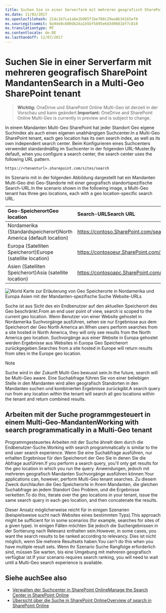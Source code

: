 ```yaml
---
title: Suchen Sie in einer Serverfarm mit mehreren geografisch SharePoint Mandanten
ms.date: 11/03/2017
ms.openlocfilehash: 214c1b7ca1a6e2b985f1be780c29ea8b34165ef0
ms.sourcegitcommit: 0a94e0c600db24a1b5bf5895e6d3d9681bf7c810
ms.translationtype: MT
ms.contentlocale: de-DE
ms.lasthandoff: 12/07/2017
---
```

# <a name="search-in-a-multi-geo-sharepoint-tenant"></a><span data-ttu-id="e2af1-102">Suchen Sie in einer Serverfarm mit mehreren geografisch SharePoint Mandanten</span><span class="sxs-lookup"><span data-stu-id="e2af1-102">Search in a Multi-Geo SharePoint tenant</span></span>

> <span data-ttu-id="e2af1-103">**Wichtig:** OneDrive und SharePoint Online Multi-Geo ist derzeit in der Vorschau und kann geändert.</span><span class="sxs-lookup"><span data-stu-id="e2af1-103">**Important:** OneDrive and SharePoint Online Multi-Geo is currently in preview and is subject to change.</span></span>

<span data-ttu-id="e2af1-104">In einem Mandanten Multi-Geo SharePoint hat jeder Standort Geo eigene Suchindex als auch einen eigenen unabhängigen Suchcenter.</span><span class="sxs-lookup"><span data-stu-id="e2af1-104">In a Multi-Geo SharePoint tenant, each geo location has its own search index, as well as its own independent search center.</span></span> <span data-ttu-id="e2af1-105">Beim Konfigurieren eines Suchcenters verwendet standardmäßig im Suchcenter in der folgenden URL-Muster.</span><span class="sxs-lookup"><span data-stu-id="e2af1-105">By default, when you configure a search center, the search center uses the following URL pattern.</span></span>

```
https://<tenanturl>.sharepoint.com/sites/search
```

<span data-ttu-id="e2af1-106">Im Szenario mit in der folgenden Abbildung dargestellt hat ein Mandanten Multi-Geo drei Geo-Standorte mit einer geografisch standortspezifische Search-URL.</span><span class="sxs-lookup"><span data-stu-id="e2af1-106">In the scenario shown in the following image, a Multi-Geo tenant has three geo locations, each with a geo location-specific search URL.</span></span>

|<span data-ttu-id="e2af1-107">**Geo-Speicherort**</span><span class="sxs-lookup"><span data-stu-id="e2af1-107">**Geo location**</span></span>|<span data-ttu-id="e2af1-108">**Search-URL**</span><span class="sxs-lookup"><span data-stu-id="e2af1-108">**Search URL**</span></span>|
|:---------------|:-------------|
|<span data-ttu-id="e2af1-109">Nordamerika (Standardspeicherort)</span><span class="sxs-lookup"><span data-stu-id="e2af1-109">North America (default location)</span></span>|<span data-ttu-id="e2af1-110">https://contoso.SharePoint.com/search</span><span class="sxs-lookup"><span data-stu-id="e2af1-110">https://contoso.sharepoint.com/search</span></span>|
|<span data-ttu-id="e2af1-111">Europa (Satelliten Speicherort)</span><span class="sxs-lookup"><span data-stu-id="e2af1-111">Europe (satellite location)</span></span>|<span data-ttu-id="e2af1-112">https://contosoeur.SharePoint.com/search</span><span class="sxs-lookup"><span data-stu-id="e2af1-112">https://contosoeur.sharepoint.com/search</span></span>|
|<span data-ttu-id="e2af1-113">Asien (Satelliten Speicherort)</span><span class="sxs-lookup"><span data-stu-id="e2af1-113">Asia (satellite location)</span></span>|<span data-ttu-id="e2af1-114">https://contosoapc.SharePoint.com/search</span><span class="sxs-lookup"><span data-stu-id="e2af1-114">https://contosoapc.sharepoint.com/search</span></span>|


![World Karte zur Erläuterung von Geo Speicherorte in Nordamerika und Europa Asien mit der Mandanten-spezifische Suche Website-URLs](media/multigeo/multigeosearch_intro.png)

<span data-ttu-id="e2af1-116">Suche ist aus Sicht des ein Endbenutzer auf den aktuellen Speicherort des Geo beschränkt.</span><span class="sxs-lookup"><span data-stu-id="e2af1-116">From an end user point of view, search is scoped to the current geo location.</span></span> <span data-ttu-id="e2af1-117">Wenn Benutzer von einer Website gehostet in Nordamerika Suchvorgänge ausführen, sehen sie nur Ergebnisse aus dem Speicherort der Geo North America an.</span><span class="sxs-lookup"><span data-stu-id="e2af1-117">When users perform searches from a site hosted in North America, they will only see results from the North America geo location.</span></span> <span data-ttu-id="e2af1-118">Suchvorgänge aus einer Website in Europa gehostet werden Ergebnisse aus Websites in Europa Geo Speicherort zurückgegeben.</span><span class="sxs-lookup"><span data-stu-id="e2af1-118">Searches from a site hosted in Europe will return results from sites in the Europe geo location.</span></span>

> [!NOTE] 
> <span data-ttu-id="e2af1-119">Suche wird in der Zukunft Multi-Geo bewusst sein.</span><span class="sxs-lookup"><span data-stu-id="e2af1-119">In the future, search will be Multi-Geo aware.</span></span> <span data-ttu-id="e2af1-120">Eine Suchabfrage führen Sie von einer beliebigen Stelle in den Mandanten wird allen geografisch Standorten in den Mandanten suchen und kombinierten Ergebnisse zurückgibt.</span><span class="sxs-lookup"><span data-stu-id="e2af1-120">A search query run from any location within the tenant will search all geo locations within the tenant and return combined results.</span></span>

## <a name="working-with-search-programmatically-in-a-multi-geo-tenant"></a><span data-ttu-id="e2af1-121">Arbeiten mit der Suche programmgesteuert in einem Multi-Geo-Mandanten</span><span class="sxs-lookup"><span data-stu-id="e2af1-121">Working with search programmatically in a Multi-Geo tenant</span></span>
<span data-ttu-id="e2af1-122">Programmgesteuertes Arbeiten mit der Suche ähnelt dem durch die Endbenutzer-Suche.</span><span class="sxs-lookup"><span data-stu-id="e2af1-122">Working with search programmatically is similar to the end user search experience.</span></span> <span data-ttu-id="e2af1-123">Wenn Sie eine Suchabfrage ausführen, nur erhalten Ergebnisse für den Speicherort der Geo Sie in denen Sie die Abfrage ausführen.</span><span class="sxs-lookup"><span data-stu-id="e2af1-123">If you perform a search query, you'll only get results for the geo location in which you run the query.</span></span> <span data-ttu-id="e2af1-124">Anwendungen, jedoch mit mehreren geografisch Mandanten Suchvorgänge ausführen können.</span><span class="sxs-lookup"><span data-stu-id="e2af1-124">Your applications can, however, perform Multi-Geo tenant searches.</span></span> <span data-ttu-id="e2af1-125">Zu diesem Zweck durchlaufen die Geo Speicherorte in Ihrem Mandanten, die gleichen Suchabfrage an jedem Standort Geo Problem, und die Ergebnisse verketten.</span><span class="sxs-lookup"><span data-stu-id="e2af1-125">To do this, iterate over the geo locations in your tenant, issue the same search query in each geo location, and then concatenate the results.</span></span>

<span data-ttu-id="e2af1-126">Dieser Ansatz möglicherweise reicht für in einigen Szenarien (beispielsweise sucht nach Websites eines bestimmten Typs).</span><span class="sxs-lookup"><span data-stu-id="e2af1-126">This approach might be sufficient for in some scenarios (for example, searches for sites of a given type).</span></span> <span data-ttu-id="e2af1-127">In einigen Fällen möchten Sie jedoch die Suchergebnissen in der Sortierung nach Relevanz enthalten sein.</span><span class="sxs-lookup"><span data-stu-id="e2af1-127">However, in some cases, you want the search results to be ranked according to relevancy.</span></span> <span data-ttu-id="e2af1-128">Dies ist nicht möglich, wenn Sie mehrere Resultsets haben.</span><span class="sxs-lookup"><span data-stu-id="e2af1-128">You can't do this when you have multiple result sets.</span></span> <span data-ttu-id="e2af1-129">Wenn Ihr Szenario Suche Rangfolge erforderlich sind, müssen Sie warten, bis eine Umgebung mit mehreren geografisch verfügbar ist.</span><span class="sxs-lookup"><span data-stu-id="e2af1-129">If your scenario requires search ranking, you will need to wait until a Multi-Geo search experience is available.</span></span>


## <a name="see-also"></a><span data-ttu-id="e2af1-130">Siehe auch</span><span class="sxs-lookup"><span data-stu-id="e2af1-130">See also</span></span>

- [<span data-ttu-id="e2af1-131">Verwalten der Suchcenter in SharePoint Online</span><span class="sxs-lookup"><span data-stu-id="e2af1-131">Manage the Search Center in SharePoint Online</span></span>](https://support.office.com/en-us/article/Manage-the-Search-Center-in-SharePoint-Online-174d36e0-2f85-461a-ad9a-8b3f434a4213?ui=en-US&rs=en-US&ad=US)
- [<span data-ttu-id="e2af1-132">Übersicht über die Suche in SharePoint Online</span><span class="sxs-lookup"><span data-stu-id="e2af1-132">Overview of search in SharePoint Online</span></span>](https://support.office.com/en-us/article/Overview-of-search-in-SharePoint-Online-479cfd6b-900b-46aa-b497-c13787771d3f?ui=en-US&rs=en-US&ad=US)
